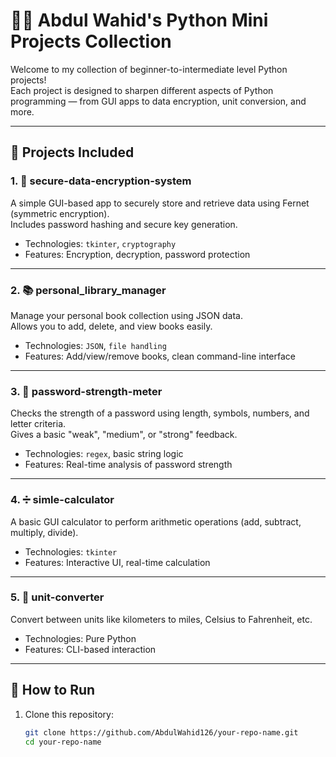 # 👨‍💻 Abdul Wahid's Python Mini Projects Collection

Welcome to my collection of beginner-to-intermediate level Python projects!  
Each project is designed to sharpen different aspects of Python programming — from GUI apps to data encryption, unit conversion, and more.

---

## 📁 Projects Included

### 1. 🔐 secure-data-encryption-system
A simple GUI-based app to securely store and retrieve data using Fernet (symmetric encryption).  
Includes password hashing and secure key generation.

- Technologies: `tkinter`, `cryptography`
- Features: Encryption, decryption, password protection

---

### 2. 📚 personal_library_manager
Manage your personal book collection using JSON data.  
Allows you to add, delete, and view books easily.

- Technologies: `JSON`, `file handling`
- Features: Add/view/remove books, clean command-line interface

---

### 3. 💪 password-strength-meter
Checks the strength of a password using length, symbols, numbers, and letter criteria.  
Gives a basic "weak", "medium", or "strong" feedback.

- Technologies: `regex`, basic string logic
- Features: Real-time analysis of password strength

---

### 4. ➗ simle-calculator
A basic GUI calculator to perform arithmetic operations (add, subtract, multiply, divide).

- Technologies: `tkinter`
- Features: Interactive UI, real-time calculation

---

### 5. 📏 unit-converter
Convert between units like kilometers to miles, Celsius to Fahrenheit, etc.

- Technologies: Pure Python
- Features: CLI-based interaction

---

## 🚀 How to Run

1. Clone this repository:
   ```bash
   git clone https://github.com/AbdulWahid126/your-repo-name.git
   cd your-repo-name
